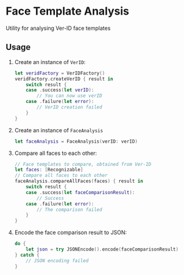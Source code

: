 # Face Template Analysis

Utility for analysing Ver-ID face templates

## Usage

1. Create an instance of `VerID`:
    
    ```swift
    let veridFactory = VerIDFactory()
    veridFactory.createVerID { result in
        switch result {
        case .success(let verID):
            // You can now use verID
        case .failure(let error):
            // VerID creation failed
        }
    }
    ```
2. Create an instance of ``FaceAnalysis``
    
    ```swift
    let faceAnalysis = FaceAnalysis(verID: verID)
    ```
3. Compare all faces to each other:

    ```swift
    // Face templates to compare, obtained from Ver-ID
    let faces: [Recognizable]
    // Compare all faces to each other
    faceAnalysis.compareAllFaces(faces) { result in
        switch result {
        case .success(let faceComparisonResult):
            // Success
        case .failure(let error):
            // The comparison failed
        }
    }
    ```

4. Encode the face comparison result to JSON:
    
    ```swift
    do {
        let json = try JSONEncode().encode(faceComparisonResult)
    } catch {
        // JSON encoding failed
    }
    ```
